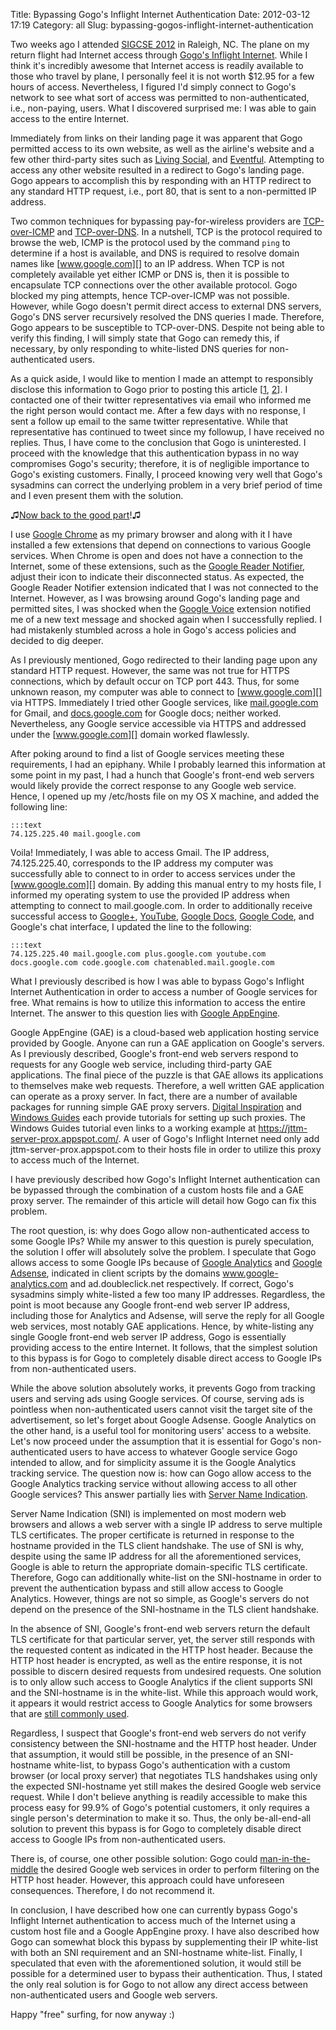 Title: Bypassing Gogo's Inflight Internet Authentication
Date: 2012-03-12 17:19
Category: all
Slug: bypassing-gogos-inflight-internet-authentication

Two weeks ago I attended [SIGCSE 2012][] in Raleigh, NC. The plane on my return
flight had Internet access through [Gogo's Inflight Internet][]. While I think
it's incredibly awesome that Internet access is readily available to those who
travel by plane, I personally feel it is not worth $12.95 for a few hours of
access. Nevertheless, I figured I'd simply connect to Gogo's network to see
what sort of access was permitted to non-authenticated, i.e., non-paying,
users. What I discovered surprised me: I was able to gain access to the entire
Internet.

Immediately from links on their landing page it was apparent that Gogo
permitted access to its own website, as well as the airline's website and a few
other third-party sites such as [Living Social][], and [Eventful][]. Attempting
to access any other website resulted in a redirect to Gogo's landing page. Gogo
appears to accomplish this by responding with an HTTP redirect to any standard
HTTP request, i.e., port 80, that is sent to a non-permitted IP address.

Two common techniques for bypassing pay-for-wireless providers are
[TCP-over-ICMP][] and [TCP-over-DNS][]. In a nutshell, TCP is the protocol
required to browse the web, ICMP is the protocol used by the command `ping` to
determine if a host is available, and DNS is required to resolve domain names
like [www.google.com][] to an IP address. When TCP is not completely available
yet either ICMP or DNS is, then it is possible to encapsulate TCP connections
over the other available protocol. Gogo blocked my ping attempts, hence
TCP-over-ICMP was not possible. However, while Gogo doesn't permit direct
access to external DNS servers, Gogo's DNS server recursively resolved the DNS
queries I made. Therefore, Gogo appears to be susceptible to TCP-over-DNS.
Despite not being able to verify this finding, I will simply state that Gogo
can remedy this, if necessary, by only responding to white-listed DNS queries
for non-authenticated users.

As a quick aside, I would like to mention I made an attempt to responsibly
disclose this information to Gogo prior to posting this article [[1][], [2][]].
I contacted one of their twitter representatives via email who informed me the
right person would contact me. After a few days with no response, I sent a
follow up email to the same twitter representative. While that representative
has continued to tweet since my followup, I have received no replies. Thus, I
have come to the conclusion that Gogo is uninterested. I proceed with the
knowledge that this authentication bypass in no way compromises Gogo's
security; therefore, it is of negligible importance to Gogo's existing
customers. Finally, I proceed knowing very well that Gogo's sysadmins can
correct the underlying problem in a very brief period of time and I even
present them with the solution.

♫[Now back to the good part][]!♫

I use [Google Chrome][] as my primary browser and along with it I have
installed a few extensions that depend on connections to various Google
services. When Chrome is open and does not have a connection to the Internet,
some of these extensions, such as the [Google Reader Notifier][], adjust their
icon to indicate their disconnected status. As expected, the Google Reader
Notifier extension indicated that I was not connected to the Internet. However,
as I was browsing around Gogo's landing page and permitted sites, I was shocked
when the [Google Voice][] extension notified me of a new text message and
shocked again when I successfully replied. I had mistakenly stumbled across a
hole in Gogo's access policies and decided to dig deeper.

As I previously mentioned, Gogo redirected to their landing page upon any
standard HTTP request. However, the same was not true for HTTPS connections,
which by default occur on TCP port 443. Thus, for some unknown reason, my
computer was able to connect to [www.google.com][] via HTTPS. Immediately I
tried other Google services, like [mail.google.com][] for Gmail, and
[docs.google.com][] for Google docs; neither worked. Nevertheless, any Google
service accessible via HTTPS and addressed under the [www.google.com][] domain
worked flawlessly.

After poking around to find a list of Google services meeting these
requirements, I had an epiphany. While I probably learned this information at
some point in my past, I had a hunch that Google's front-end web servers would
likely provide the correct response to any Google web service. Hence, I opened
up my /etc/hosts file on my OS X machine, and added the following line:

    :::text
    74.125.225.40 mail.google.com

Voila! Immediately, I was able to access Gmail. The IP address, 74.125.225.40,
corresponds to the IP address my computer was successfully able to connect to
in order to access services under the [www.google.com][] domain. By adding this
manual entry to my hosts file, I informed my operating system to use the
provided IP address when attempting to connect to mail.google.com. In order to
additionally receive successful access to [Google+][], [YouTube][], [Google
Docs][docs.google.com], [Google Code][], and Google's chat interface, I updated
the line to the following:

    :::text
    74.125.225.40 mail.google.com plus.google.com youtube.com docs.google.com code.google.com chatenabled.mail.google.com

What I previously described is how I was able to bypass Gogo's Inflight
Internet Authentication in order to access a number of Google services for
free. What remains is how to utilize this information to access the entire
Internet. The answer to this question lies with [Google AppEngine][].

Google AppEngine (GAE) is a cloud-based web application hosting service
provided by Google. Anyone can run a GAE application on Google's servers. As I
previously described, Google's front-end web servers respond to requests for
any Google web service, including third-party GAE applications. The final piece
of the puzzle is that GAE allows its applications to themselves make web
requests. Therefore, a well written GAE application can operate as a proxy
server. In fact, there are a number of available packages for running simple
GAE proxy servers. [Digital Inspiration][] and [Windows Guides][] each provide
tutorials for setting up such proxies. The Windows Guides tutorial even links
to a working example at <https://jttm-server-prox.appspot.com/>. A user of
Gogo's Inflight Internet need only add jttm-server-prox.appspot.com to their
hosts file in order to utilize this proxy to access much of the Internet.

I have previously described how Gogo's Inflight Internet authentication can be
bypassed through the combination of a custom hosts file and a GAE proxy server.
The remainder of this article will detail how Gogo can fix this problem.

The root question, is: why does Gogo allow non-authenticated access to some
Google IPs? While my answer to this question is purely speculation, the
solution I offer will absolutely solve the problem. I speculate that Gogo
allows access to some Google IPs because of [Google Analytics][] and [Google
Adsense][], indicated in client scripts by the domains www.google-analytics.com
and ad.doubleclick.net respectively. If correct, Gogo's sysadmins simply
white-listed a few too many IP addresses. Regardless, the point is moot because
any Google front-end web server IP address, including those for Analytics and
Adsense, will serve the reply for all Google web services, most notably GAE
applications. Hence, by white-listing any single Google front-end web server IP
address, Gogo is essentially providing access to the entire Internet. It
follows, that the simplest solution to this bypass is for Gogo to completely
disable direct access to Google IPs from non-authenticated users.

While the above solution absolutely works, it prevents Gogo from tracking users
and serving ads using Google services. Of course, serving ads is pointless when
non-authenticated users cannot visit the target site of the advertisement, so
let's forget about Google Adsense. Google Analytics on the other hand, is a
useful tool for monitoring users' access to a website. Let's now proceed under
the assumption that it is essential for Gogo's non-authenticated users to have
access to whatever Google service Gogo intended to allow, and for simplicity
assume it is the Google Analytics tracking service. The question now is: how
can Gogo allow access to the Google Analytics tracking service without allowing
access to all other Google services? This answer partially lies with [Server
Name Indication][].

Server Name Indication (SNI) is implemented on most modern web browsers and
allows a web server with a single IP address to serve multiple TLS
certificates. The proper certificate is returned in response to the hostname
provided in the TLS client handshake. The use of SNI is why, despite using the
same IP address for all the aforementioned services, Google is able to return
the appropriate domain-specific TLS certificate. Therefore, Gogo can
additionally white-list on the SNI-hostname in order to prevent the
authentication bypass and still allow access to Google Analytics. However,
things are not so simple, as Google's servers do not depend on the presence of
the SNI-hostname in the TLS client handshake.

In the absence of SNI, Google's front-end web servers return the default TLS
certificate for that particular server, yet, the server still responds with the
requested content as indicated in the HTTP host header. Because the HTTP host
header is encrypted, as well as the entire response, it is not possible to
discern desired requests from undesired requests. One solution is to only allow
such access to Google Analytics if the client supports SNI and the SNI-hostname
is in the white-list. While this approach would work, it appears it would
restrict access to Google Analytics for some browsers that are [still commonly
used][].

Regardless, I suspect that Google's front-end web servers do not verify
consistency between the SNI-hostname and the HTTP host header. Under that
assumption, it would still be possible, in the presence of an SNI-hostname
white-list, to bypass Gogo's authentication with a custom browser (or local
proxy server) that negotiates TLS handshakes using only the expected
SNI-hostname yet still makes the desired Google web service request. While I
don't believe anything is readily accessible to make this process easy for
99.9% of Gogo's potential customers, it only requires a single person's
determination to make it so. Thus, the only be-all-end-all solution to prevent
this bypass is for Gogo to completely disable direct access to Google IPs from
non-authenticated users.

There is, of course, one other possible solution: Gogo could
[man-in-the-middle][] the desired Google web services in order to perform
filtering on the HTTP host header. However, this approach could have unforeseen
consequences. Therefore, I do not recommend it.

In conclusion, I have described how one can currently bypass Gogo's Inflight
Internet authentication to access much of the Internet using a custom host file
and a Google AppEngine proxy. I have also described how Gogo can somewhat block
this bypass by supplementing their IP white-list with both an SNI requirement
and an SNI-hostname white-list. Finally, I speculated that even with the
aforementioned solution, it would still be possible for a determined user to
bypass their authentication. Thus, I stated the only real solution is for Gogo
to not allow any direct access between non-authenticated users and Google web
servers.

Happy "free" surfing, for now anyway :)

  [SIGCSE 2012]: http://www.sigcse.org/sigcse2012/
  [Gogo's Inflight Internet]: http://www.gogoair.com/
  [Living Social]: http://livingsocial.com
  [Eventful]: http://eventful.com/
  [TCP-over-ICMP]: http://www.cs.uit.no/~daniels/PingTunnel/
  [TCP-over-DNS]: http://analogbit.com/tcp-over-dns_howto
  [www.google.com]: http://www.google.com
  [1]: /images/2012/03/gogo_dm.png
  [2]: https://twitter.com/#!/Gogo/status/176504298967015424
  [Now back to the good part]: http://www.youtube.com/watch?v=GI6CfKcMhjY&t=1m37s
  [Google Chrome]: https://www.google.com/chrome
  [Google Reader Notifier]: https://chrome.google.com/webstore/detail/apflmjolhbonpkbkooiamcnenbmbjcbf
  [Google Voice]: https://chrome.google.com/webstore/detail/kcnhkahnjcbndmmehfkdnkjomaanaooo
  [mail.google.com]: http://mail.google.com
  [docs.google.com]: http://docs.google.com
  [Google+]: http://plus.google.com
  [YouTube]: http://youtube.com
  [Google Code]: http://code.google.com
  [Google AppEngine]: http://code.google.com/appengine/
  [Digital Inspiration]: http://www.labnol.org/internet/setup-proxy-server/12890/
  [Windows Guides]: http://mintywhite.com/software-reviews/security-software/set-proxy-google-app-engine/
  [Google Analytics]: http://www.google.com/analytics/
  [Google Adsense]: https://www.google.com/adsense/
  [Server Name Indication]: http://en.wikipedia.org/wiki/Server_Name_Indication
  [still commonly used]: http://en.wikipedia.org/wiki/Server_Name_Indication#No_support
  [man-in-the-middle]: http://en.wikipedia.org/wiki/Man-in-the-middle_attack
